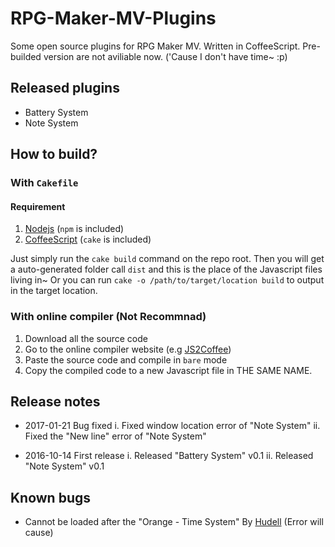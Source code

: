 # RPG-Maker-MV-Plugins
Some open source plugins for RPG Maker MV. Written in CoffeeScript.
Pre-builded version are not aviliable now. ('Cause I don't have time~ :p)

## Released plugins
  * Battery System
  * Note System

## How to build?
### With `Cakefile`
#### Requirement
  1. [Nodejs](https://nodejs.org/en/) (`npm` is included)
  2. [CoffeeScript](http://coffeescript.org/) (`cake` is included)

Just simply run the `cake build` command on the repo root.
Then you will get a auto-generated folder call `dist` and this is the place of the Javascript files living in~
Or you can run `cake -o /path/to/target/location build` to output in the target location.

### With online compiler (Not Recommnad)
  1. Download all the source code
  2. Go to the online compiler website (e.g [JS2Coffee](http://js2.coffee))
  3. Paste the source code and compile in `bare` mode
  4. Copy the compiled code to a new Javascript file in THE SAME NAME.

## Release notes
  * 2017-01-21 Bug fixed
    i. Fixed window location error of "Note System"
    ii. Fixed the "New line" error of "Note System"

  * 2016-10-14 First release
    i. Released "Battery System" v0.1
    ii. Released "Note System" v0.1

## Known bugs
  * Cannot be loaded after the "Orange - Time System" By [Hudell](www.hudell.com) (Error will cause)
